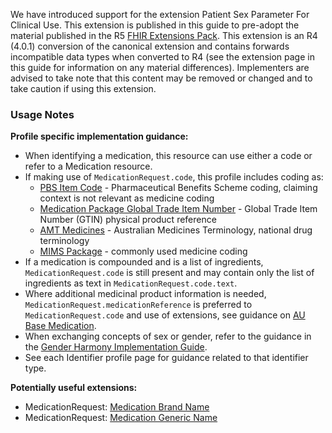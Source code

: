 <p class="stu-note">We have introduced support for the extension Patient Sex Parameter For Clinical Use. This extension is published in this guide to pre-adopt the material published in the R5 <a href="http://hl7.org/fhir/extensions/1.0.0">FHIR Extensions Pack</a>. This extension is an R4 (4.0.1) conversion of the canonical extension and contains forwards incompatible data types when converted to R4 (see the extension page in this guide for information on any  material differences). Implementers are advised to take note that this content may be removed or changed and to take caution if using this extension.</p>

### Usage Notes

**Profile specific implementation guidance:**
- When identifying a medication, this resource can use either a code or refer to a Medication resource. 
- If making use of `MedicationRequest.code`, this profile includes coding as:
  - [PBS Item Code](https://www.pbs.gov.au/pbs/home) - Pharmaceutical Benefits Scheme coding, claiming context is not relevant as medicine coding
  - [Medication Package Global Trade Item Number](http://terminology.hl7.org/ValueSet/v3-GTIN) - Global Trade Item Number (GTIN) physical product reference
  - [AMT Medicines](https://healthterminologies.gov.au/fhir/ValueSet/australian-medication-1) - Australian Medicines Terminology, national drug terminology
  - [MIMS Package](https://www.mims.com.au/index.php) - commonly used medicine coding
- If a medication is compounded and is a list of ingredients, `MedicationRequest.code` is still present and may contain only the list of ingredients as text in `MedicationRequest.code.text`.
- Where additional medicinal product information is needed, `MedicationRequest.medicationReference` is preferred to `MedicationRequest.code` and use of extensions, see guidance on [AU Base Medication](StructureDefinition-au-medication.html).
- When exchanging concepts of sex or gender, refer to the guidance in the [Gender Harmony Implementation Guide](http://hl7.org/xprod/ig/uv/gender-harmony/).
- See each Identifier profile page for guidance related to that identifier type.

**Potentially useful extensions:**
* MedicationRequest: [Medication Brand Name](StructureDefinition-medication-brand-name.html) 
* MedicationRequest: [Medication Generic Name](StructureDefinition-medication-generic-name.html)